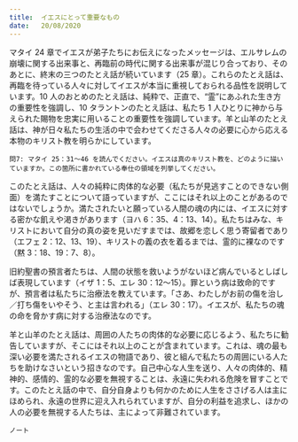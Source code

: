 ```yaml
---
title:  イエスにとって重要なもの
date:   20/08/2020
---
```


マタイ 24 章でイエスが弟子たちにお伝えになったメッセージは、エルサレムの崩壊に関する出来事と、再臨前の時代に関する出来事が混じり合っており、そのあとに、終末の三つのたとえ話が続いています（25 章）。これらのたとえ話は、再臨を待っている人々に対してイエスが本当に重視しておられる品性を説明しています。10 人のおとめのたとえ話は、純粋で、正直で、“霊”にあふれた生き方の重要性を強調し、10 タラントンのたとえ話は、私たち 1 人ひとりに神から与えられた賜物を忠実に用いることの重要性を強調しています。羊と山羊のたとえ話は、神が日々私たちの生活の中で会わせてくださる人々の必要に心から応える本物のキリスト教を明らかにしています。

`問7: マタイ 25：31～46 を読んでください。イエスは真のキリスト教を、どのように描いていますか。この箇所に書かれている奉仕の領域を列挙してください。`

このたとえ話は、人々の純粋に肉体的な必要（私たちが見逃すことのできない側面）を満たすことについて語っていますが、ここにはそれ以上のことがあるのではないでしょうか。満たされたいと願っている人間の魂の内には、イエスに対する密かな飢えや渇きがあります（ヨハ 6：35、4：13、14）。私たちはみな、キリストにおいて自分の真の姿を見いだすまでは、故郷を恋しく思う寄留者であり（エフェ 2：12、13、19）、キリストの義の衣を着るまでは、霊的に裸なのです（黙 3：18、19：7、8）。

旧約聖書の預言者たちは、人間の状態を救いようがないほど病んでいるとしばしば表現しています（イザ 1：5、エレ 30：12～15）。罪という病は致命的ですが、預言者は私たちに治療法を教えています。「さあ、わたしがお前の傷を治し／打ち傷をいやそう、と主は言われる」（エレ 30：17）。イエスが、私たちの魂の命を脅かす病に対する治療法なのです。

羊と山羊のたとえ話は、周囲の人たちの肉体的な必要に応じるよう、私たちに勧告していますが、そこにはそれ以上のことが含まれています。これは、魂の最も深い必要を満たされるイエスの物語であり、彼と組んで私たちの周囲にいる人たちを助けなさいという招きなのです。自己中心な人生を送り、人々の肉体的、精神的、感情的、霊的な必要を無視することは、永遠に失われる危険を冒すことです。このたとえ話の中で、自分自身よりも何かのために人生をささげる人は主にほめられ、永遠の世界に迎え入れられていますが、自分の利益を追求し、ほかの人の必要を無視する人たちは、主によって非難されています。

`ノート`